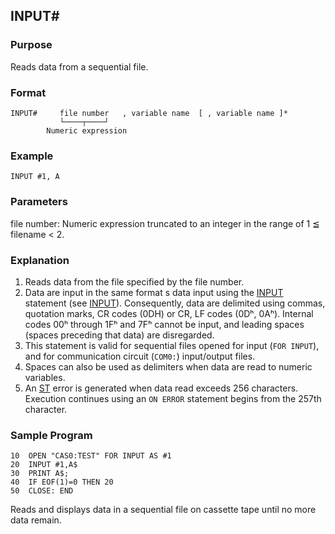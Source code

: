 ## INPUT#

### Purpose
Reads data from a sequential file.

### Format
```basic
INPUT#     file number   , variable name  [ , variable name ]*
           └────┬────┘
        Numeric expression
```

### Example
```basic
INPUT #1, A
```

### Parameters
file number: Numeric expression truncated to an integer in the range of 1 ≦ filename < 2.

### Explanation
1. Reads data from the file specified by the file number.
2. Data are input in the same format s data input using the [INPUT](INPUT.md) statement
   (see [INPUT](INPUT.md)). Consequently, data are delimited using commas, quotation marks, 
   CR codes (0DH) or CR, LF codes (0Dʰ, 0Aʰ). Internal codes 00ʰ through 1Fʰ and 7Fʰ cannot be 
   input, and leading spaces (spaces preceding that data) are disregarded.
3. This statement is valid for sequential files opened for input (`FOR INPUT`), and for
   communication circuit (`COM0:`) input/output files.
4. Spaces can also be used as delimiters when data are read to numeric variables.
5. An [ST](../part-12-2-error-messages.md#st-error) error is generated when data read exceeds 256 characters.
   Execution continues using an `ON ERROR` statement begins from the 257th character.

### Sample Program
```basic
10  OPEN "CAS0:TEST" FOR INPUT AS #1
20  INPUT #1,A$
30  PRINT A$;
40  IF EOF(1)=0 THEN 20
50  CLOSE: END
```

Reads and displays data in a sequential file on cassette tape until no more data remain.
